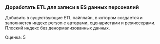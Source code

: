 ### Доработать ETL для записи в ES данных персоналий

Добавить в существующие ETL пайплайн, в котором создается и заполняется индекс person с авторами, сценаристами и режиссерами. Плоский индекс без денормализованных данных.

Оценка: 5
